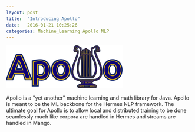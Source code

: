 ```yaml
---
layout: post
title:  "Introducing Apollo"
date:   2016-01-21 10:25:26
categories: Machine_Learning Apollo NLP
---
```


![Apollo](https://raw.githubusercontent.com/dbracewell/apollo/gh-pages/images/apollo.png)

Apollo is a "yet another" machine learning and math library for Java. Apollo is meant to be the ML backbone for the Hermes NLP framework. The ultimate goal for Apollo is to allow local and distributed training to be done seamlessly much like corpora are handled in Hermes and streams are handled in Mango.

[jekyll-gh]: https://github.com/jekyll/jekyll
[jekyll]:    http://jekyllrb.com
